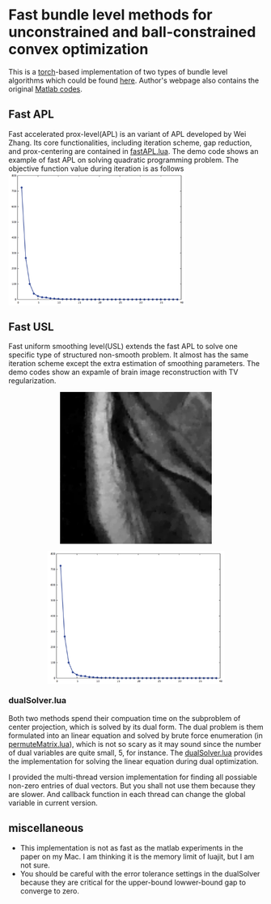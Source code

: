 # Fast bundle level methods for unconstrained and ball-constrained convex optimization
This is a [torch](http://torch.ch/)-based implementation of two types of bundle level algorithms which could be found [here](http://arxiv.org/abs/1412.2128). Author's webpage also contains the original [Matlab codes](http://arxiv.org/abs/1412.2128).

## Fast APL
Fast accelerated prox-level(APL) is an variant of APL developed by Wei Zhang. Its core functionalities, including iteration scheme, gap reduction, and prox-centering are contained in [fastAPL.lua](fastAPL.lua?raw=true). The demo code shows an example of fast APL on solving quadratic programming problem. The objective function value during iteration is as follows
<img src="fapl.png" align="middle" width="350">


## Fast USL
Fast uniform smoothing level(USL) extends the fast APL to solve one specific type of structured non-smooth problem. It almost has the same iteration scheme except the extra estimation of smoothing parameters. The demo codes show an expamle of brain image reconstruction with TV regularization.

<div align="center">
<figure>
<img src="recBrain.png" align="middle" width="300" /> 
</figure>
</div>


<div align="center">
<figure>
<img src="fapl.png" align="middle" width="350">
</figure>
</div>

### dualSolver.lua
Both two methods spend their compuation time on the subproblem of center projection, which is solved by its dual form. The dual problem is them formulated into an linear equation and solved by brute force enumeration  (in [permuteMatrix.lua](permuteMatrix.lua?raw=true)), which is not so scary as it may sound since the number of dual variables are quite small, 5, for instance. The [dualSolver.lua](dualSolver.lua?raw=true) provides the implementation for solving the linear equation during dual optimization.

I provided the multi-thread version implementation for finding all possiable non-zero entries of dual vectors. But you shall not use them because they are slower. And callback function in each thread can change the global variable in current version.



## miscellaneous
* This implementation is not as fast as the matlab experiments in the paper on my Mac. I am thinking it is the memory limit of luajit, but I am not sure.
* You should be careful with the error tolerance settings in the dualSolver because they are critical for the upper-bound lowwer-bound gap to converge to zero.


